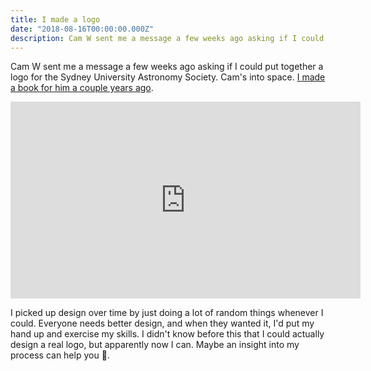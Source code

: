 ```yaml
---
title: I made a logo
date: "2018-08-16T00:00:00.000Z"
description: Cam W sent me a message a few weeks ago asking if I could put together a logo for the Sydney University Astronomy Society.
---
```


Cam W sent me a message a few weeks ago asking if I could put together a logo for the Sydney University Astronomy Society. Cam's into space. [I made a book for him a couple years ago](/joke-of-the-day).

<iframe width="560" height="315" src="https://www.youtube.com/embed/uLVcD8FWa_Y" frameborder="0" allow="autoplay; encrypted-media" allowfullscreen></iframe>

I picked up design over time by just doing a lot of random things whenever I could. Everyone needs better design, and when they wanted it, I'd put my hand up and exercise my skills. I didn't know before this that I could actually design a real logo, but apparently now I can. Maybe an insight into my process can help you 🙂.